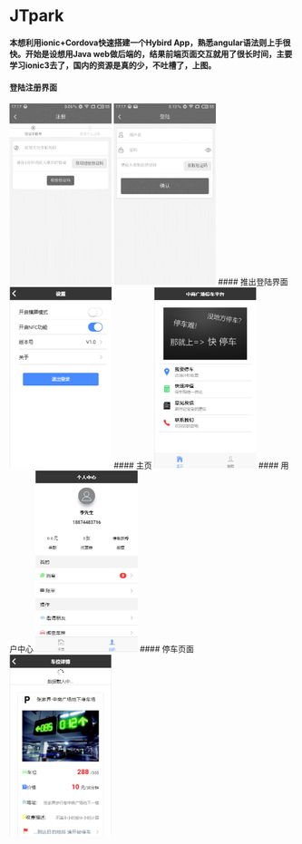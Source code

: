 # JTpark
#### 本想利用ionic+Cordova快速搭建一个Hybird App，熟悉angular语法则上手很快。开始是设想用Java web做后端的，结果前端页面交互就用了很长时间，主要学习ionic3去了，国内的资源是真的少，不吐槽了，上图。

#### 登陆注册界面 
<img width="180px" height="320px" src="https://github.com/TTicharles/JTpark/raw/master/src/assets/example/reg.png">
<img width="180px" height="320px" src="https://github.com/TTicharles/JTpark/raw/master/src/assets/example/log.png">
#### 推出登陆界面
<img width="180px" height="320px" src="https://github.com/TTicharles/JTpark/raw/master/src/assets/example/out.png">
#### 主页
<img width="180px" height="320px" src="https://github.com/TTicharles/JTpark/raw/master/src/assets/example/home.png">
#### 用户中心
<img width="180px" height="320px" src="https://github.com/TTicharles/JTpark/raw/master/src/assets/example/user.png">
#### 停车页面
<img width="180px" height="320px" src="https://github.com/TTicharles/JTpark/raw/master/src/assets/example/park.png">
 
